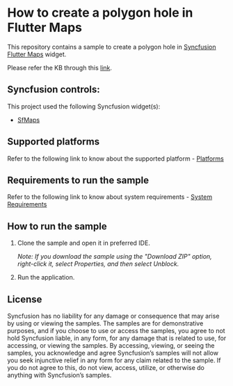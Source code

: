 # How to create a polygon hole in Flutter Maps

This repository contains a sample to create a polygon hole in [Syncfusion Flutter Maps](https://help.syncfusion.com/flutter/maps/getting-started) widget.

Please refer the KB through this [link](https://www.syncfusion.com/kb/12779/how-to-create-a-polygon-hole-in-flutter-maps).

## Syncfusion controls:

This project used the following Syncfusion widget(s):
* [SfMaps](https://www.syncfusion.com/flutter-widgets/flutter-maps)

## Supported platforms

Refer to the following link to know about the supported platform - [Platforms](https://help.syncfusion.com/flutter/system-requirements#supported-platforms)

## Requirements to run the sample

Refer to the following link to know about system requirements - [System Requirements](https://help.syncfusion.com/flutter/system-requirements)

## How to run the sample

1. Clone the sample and open it in preferred IDE.

   *Note: If you download the sample using the "Download ZIP" option, right-click it, select Properties, and then select Unblock.*

2. Run the application.

## License

Syncfusion has no liability for any damage or consequence that may arise by using or viewing the samples. The samples are for demonstrative purposes, and if you choose to use or access the samples, you agree to not hold Syncfusion liable, in any form, for any damage that is related to use, for accessing, or viewing the samples. By accessing, viewing, or seeing the samples, you acknowledge and agree Syncfusion’s samples will not allow you seek injunctive relief in any form for any claim related to the sample. If you do not agree to this, do not view, access, utilize, or otherwise do anything with Syncfusion’s samples.
